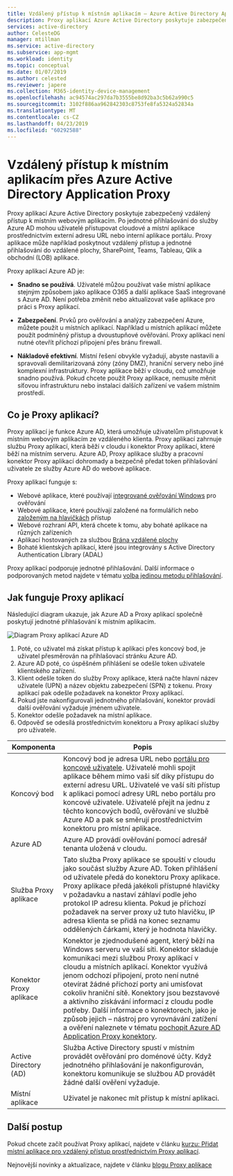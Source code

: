 ```yaml
---
title: Vzdálený přístup k místním aplikacím – Azure Active Directory Application Proxy | Microsoft Docx
description: Proxy aplikací Azure Active Directory poskytuje zabezpečený vzdálený přístup k místním webovým aplikacím. Po jednotné přihlašování do služby Azure AD mohou uživatelé přistupovat cloudové a místní aplikace prostřednictvím externí adresu URL nebo interní aplikace portálu. Proxy aplikace může například poskytnout vzdálený přístup a jednotné přihlašování do vzdálené plochy, SharePoint, Teams, Tableau, Qlik a obchodní (LOB) aplikace.
services: active-directory
author: CelesteDG
manager: mtillman
ms.service: active-directory
ms.subservice: app-mgmt
ms.workload: identity
ms.topic: conceptual
ms.date: 01/07/2019
ms.author: celested
ms.reviewer: japere
ms.collection: M365-identity-device-management
ms.openlocfilehash: ac94574ac297da7b3555be8d92ba3c5b62a990c5
ms.sourcegitcommit: 3102f886aa962842303c8753fe8fa5324a52834a
ms.translationtype: MT
ms.contentlocale: cs-CZ
ms.lasthandoff: 04/23/2019
ms.locfileid: "60292588"
---
```

# <a name="remote-access-to-on-premises-applications-through-azure-active-directorys-application-proxy"></a>Vzdálený přístup k místním aplikacím přes Azure Active Directory Application Proxy 

Proxy aplikací Azure Active Directory poskytuje zabezpečený vzdálený přístup k místním webovým aplikacím. Po jednotné přihlašování do služby Azure AD mohou uživatelé přistupovat cloudové a místní aplikace prostřednictvím externí adresu URL nebo interní aplikace portálu. Proxy aplikace může například poskytnout vzdálený přístup a jednotné přihlašování do vzdálené plochy, SharePoint, Teams, Tableau, Qlik a obchodní (LOB) aplikace.

Proxy aplikací Azure AD je:

- **Snadno se používá**. Uživatelé můžou používat vaše místní aplikace stejným způsobem jako aplikace O365 a další aplikace SaaS integrované s Azure AD. Není potřeba změnit nebo aktualizovat vaše aplikace pro práci s Proxy aplikací. 

- **Zabezpečení**. Prvků pro ověřování a analýzy zabezpečení Azure, můžete použít u místních aplikací. Například u místních aplikací můžete použít podmíněný přístup a dvoustupňové ověřování. Proxy aplikací není nutné otevřít příchozí připojení přes bránu firewall.
 
- **Nákladově efektivní**. Místní řešení obvykle vyžadují, abyste nastavili a spravovali demilitarizovaná zóny (zóny DMZ), hraniční servery nebo jiné komplexní infrastruktury. Proxy aplikace běží v cloudu, což umožňuje snadno používá. Pokud chcete použít Proxy aplikace, nemusíte měnit síťovou infrastrukturu nebo instalaci dalších zařízení ve vašem místním prostředí.

## <a name="what-is-application-proxy"></a>Co je Proxy aplikací?
Proxy aplikací je funkce Azure AD, která umožňuje uživatelům přistupovat k místním webovým aplikacím ze vzdáleného klienta. Proxy aplikací zahrnuje službu Proxy aplikací, která běží v cloudu i konektor Proxy aplikací, které běží na místním serveru. Azure AD, Proxy aplikace služby a pracovní konektor Proxy aplikací dohromady a bezpečně předat token přihlašování uživatele ze služby Azure AD do webové aplikace.

Proxy aplikací funguje s:

* Webové aplikace, které používají [integrované ověřování Windows](application-proxy-configure-single-sign-on-with-kcd.md) pro ověřování  
* Webové aplikace, které používají založené na formulářích nebo [založeným na hlavičkách](application-proxy-configure-single-sign-on-with-ping-access.md) přístup  
* Webové rozhraní API, která chcete k tomu, aby bohaté aplikace na různých zařízeních  
* Aplikací hostovaných za službou [Brána vzdálené plochy](application-proxy-integrate-with-remote-desktop-services.md)  
* Bohaté klientských aplikací, které jsou integrovány s Active Directory Authentication Library (ADAL)

Proxy aplikací podporuje jednotné přihlašování. Další informace o podporovaných metod najdete v tématu [volba jedinou metodu přihlašování](what-is-single-sign-on.md#choosing-a-single-sign-on-method).

## <a name="how-application-proxy-works"></a>Jak funguje Proxy aplikací

Následující diagram ukazuje, jak Azure AD a Proxy aplikací společně poskytují jednotné přihlašování k místním aplikacím.

![Diagram Proxy aplikací Azure AD](./media/application-proxy/azureappproxxy.png)

1. Poté, co uživatel má získat přístup k aplikaci přes koncový bod, je uživatel přesměrován na přihlašovací stránku Azure AD. 
2. Azure AD poté, co úspěšném přihlášení se odešle token uživatele klientského zařízení.
3. Klient odešle token do služby Proxy aplikace, která načte hlavní název uživatele (UPN) a název objektu zabezpečení (SPN) z tokenu. Proxy aplikací pak odešle požadavek na konektor Proxy aplikací.
4. Pokud jste nakonfigurovali jednotného přihlašování, konektor provádí další ověřování vyžaduje jménem uživatele.
5. Konektor odešle požadavek na místní aplikace.  
6. Odpověď se odesílá prostřednictvím konektoru a Proxy aplikací služby pro uživatele.

| Komponenta | Popis |
| --------- | ----------- |
| Koncový bod  | Koncový bod je adresa URL nebo [portálu pro koncové uživatele](end-user-experiences.md). Uživatelé mohli spojit aplikace během mimo vaši síť díky přístupu do externí adresu URL. Uživatelé ve vaší síti přístup k aplikaci pomocí adresy URL nebo portálu pro koncové uživatele. Uživatelé přejít na jednu z těchto koncových bodů, ověřování ve službě Azure AD a pak se směrují prostřednictvím konektoru pro místní aplikace.|
| Azure AD | Azure AD provádí ověřování pomocí adresář tenanta uložená v cloudu. |
| Služba Proxy aplikace | Tato služba Proxy aplikace se spouští v cloudu jako součást služby Azure AD. Token přihlášení od uživatele předá do konektoru Proxy aplikace. Proxy aplikace předá jakékoli přístupné hlavičky v požadavku a nastaví záhlaví podle jeho protokol IP adresu klienta. Pokud je příchozí požadavek na server proxy už tuto hlavičku, IP adresa klienta se přidá na konec seznamu oddělených čárkami, který je hodnota hlavičky.|
| Konektor Proxy aplikace | Konektor je zjednodušené agent, který běží na Windows serveru ve vaší síti. Konektor skladuje komunikaci mezi službou Proxy aplikací v cloudu a místních aplikací. Konektor využívá jenom odchozí připojení, proto není nutné otevírat žádné příchozí porty ani umisťovat cokoliv hraniční sítě. Konektory jsou bezstavové a aktivního získávání informací z cloudu podle potřeby. Další informace o konektorech, jako je způsob jejich – nástroj pro vyrovnávání zatížení a ověření naleznete v tématu [pochopit Azure AD Application Proxy konektory](application-proxy-connectors.md).|
| Active Directory (AD) | Služba Active Directory spustí v místním provádět ověřování pro doménové účty. Když jednotného přihlašování je nakonfigurován, konektoru komunikuje se službou AD provádět žádné další ověření vyžaduje.
| Místní aplikace | Uživatel je nakonec mít přístup k místní aplikaci. 

## <a name="next-steps"></a>Další postup
Pokud chcete začít používat Proxy aplikací, najdete v článku [kurzu: Přidat místní aplikace pro vzdálený přístup prostřednictvím Proxy aplikací](application-proxy-add-on-premises-application.md). 

Nejnovější novinky a aktualizace, najdete v článku [blogu Proxy aplikace](https://blogs.technet.com/b/applicationproxyblog/)


